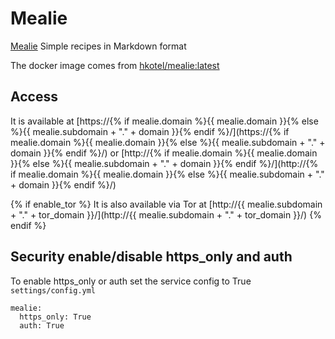 # Mealie

[Mealie](https://hay-kot.github.io/mealie/) Simple recipes in Markdown format

The docker image comes from [hkotel/mealie:latest](https://hub.docker.com/r/hkotel/mealie)

## Access

It is available at [https://{% if mealie.domain %}{{ mealie.domain }}{% else %}{{ mealie.subdomain + "." + domain }}{% endif %}/](https://{% if mealie.domain %}{{ mealie.domain }}{% else %}{{ mealie.subdomain + "." + domain }}{% endif %}/) or [http://{% if mealie.domain %}{{ mealie.domain }}{% else %}{{ mealie.subdomain + "." + domain }}{% endif %}/](http://{% if mealie.domain %}{{ mealie.domain }}{% else %}{{ mealie.subdomain + "." + domain }}{% endif %}/)

{% if enable_tor %}
It is also available via Tor at [http://{{ mealie.subdomain + "." + tor_domain }}/](http://{{ mealie.subdomain + "." + tor_domain }}/)
{% endif %}

## Security enable/disable https_only and auth

To enable https_only or auth set the service config to True
`settings/config.yml`

```
mealie:
  https_only: True
  auth: True
```
